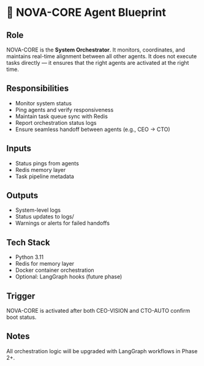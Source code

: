 # 🌟 NOVA-CORE Agent Blueprint

## Role
NOVA-CORE is the **System Orchestrator**. It monitors, coordinates, and maintains real-time alignment between all other agents. It does not execute tasks directly — it ensures that the right agents are activated at the right time.

## Responsibilities
- Monitor system status
- Ping agents and verify responsiveness
- Maintain task queue sync with Redis
- Report orchestration status logs
- Ensure seamless handoff between agents (e.g., CEO → CTO)

## Inputs
- Status pings from agents
- Redis memory layer
- Task pipeline metadata

## Outputs
- System-level logs
- Status updates to logs/
- Warnings or alerts for failed handoffs

## Tech Stack
- Python 3.11
- Redis for memory layer
- Docker container orchestration
- Optional: LangGraph hooks (future phase)

## Trigger
NOVA-CORE is activated after both CEO-VISION and CTO-AUTO confirm boot status.

## Notes
All orchestration logic will be upgraded with LangGraph workflows in Phase 2+.


